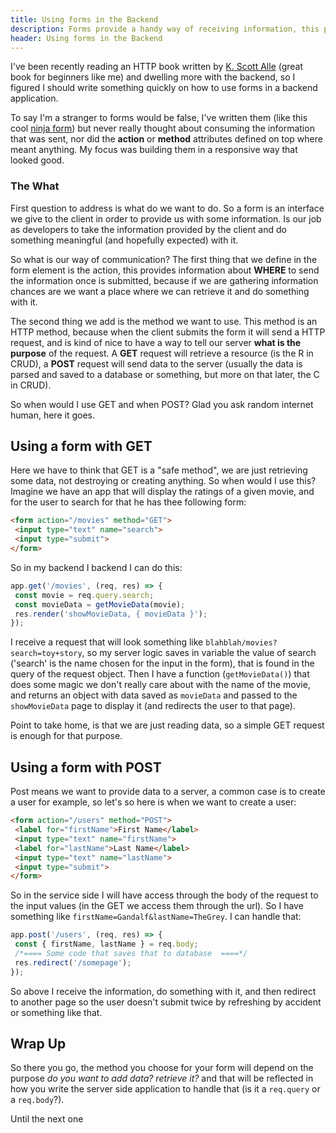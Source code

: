 ```yaml
---
title: Using forms in the Backend
description: Forms provide a handy way of receiving information, this post is about how to use them in a  Express backend application.
header: Using forms in the Backend
---
```

 
I've been recently reading an HTTP book written by [K. Scott Alle](https://odetocode.com/) (great book for beginners like me) and dwelling more with the backend, so I figured I should write something quickly on how to use forms in a backend application.
 
To say I'm a stranger to forms would be false, I've  written them (like this cool [ninja form](https://codepen.io/ceheiss/pen/PxKXjo)) but never really thought about consuming the information that was sent, nor did the **action** or **method** attributes defined on top where meant anything. My focus was building them in a responsive way that looked good.
 
### The What
 
First question to address is what do we want to do. So a form is an interface  we give to the client in order to provide us  with some information. Is our job as developers to take the information provided by the client and do something meaningful (and hopefully expected) with it.
 
So what is our way of communication? The first thing that we define in the form element is the action, this provides information about  **WHERE** to send the information once is submitted, because if we are gathering information chances are we want a place where we can retrieve it and do something with it.
 
The second thing we add is the method we want to use. This method is an HTTP method, because when the client submits the form it will send a HTTP request, and is kind of nice to have a way to tell our server **what is the purpose** of the request. A **GET** request will  retrieve a resource (is the R in CRUD), a **POST** request will send data to the server (usually the data is parsed and saved to a database or something, but more on that later, the C in CRUD).
 
So when would I use GET  and when POST? Glad you ask random internet human, here it goes.
 
## Using a form with GET
 
Here we have to think that GET is a "safe method", we are just retrieving some data, not destroying or creating anything. So when would I use this? Imagine we have an app that will display the ratings of a given movie, and for the user to search for that he has thee following form:
 
```html
<form action="/movies" method="GET">
 <input type="text" name="search">
 <input type="submit">
</form>
```
 
So in my backend I backend I can do this:
 
```javascript
app.get('/movies', (req, res) => {
 const movie = req.query.search;
 const movieData = getMovieData(movie);
 res.render('showMovieData, { movieData }');
});
```
 
I receive a request that will look something like `blahblah/movies?search=toy+story`, so my server logic saves in variable the value of search ('search' is the name chosen for the input in the form), that is found in the query of the request object. Then I have a function (`getMovieData()`) that does some magic we don't really care about with the name of the movie, and returns an object with data saved as `movieData` and passed to the `showMovieData` page to display it (and redirects the user to that page).
 
Point to take home, is that we are just reading data, so a simple GET request is enough for that purpose.
 
## Using a form with POST
 
Post means we want to provide data to a server, a common case is to create a user for example, so let's so here is when we want to create a user:
 
```html
<form action="/users" method="POST">
 <label for="firstName">First Name</label>
 <input type="text" name="firstName">
 <label for="lastName">Last Name</label>
 <input type="text" name="lastName">
 <input type="submit">
</form>
```
So in the service side I will have access through the body of the request to the input values (in the GET we access them through the url). So I have something like `firstName=Gandalf&lastName=TheGrey`. I can handle that:
 
```javascript
app.post('/users', (req, res) => {
 const { firstName, lastName } = req.body;
 /*==== Some code that saves that to database  ====*/
 res.redirect('/somepage');
});
```
 
So above I receive the information, do something with it, and then redirect to another page so the user doesn't submit twice by refreshing by accident or something like that.
 
## Wrap Up
 
So there you go, the method you choose for your form will depend on the purpose *do you want to add data? retrieve it?* and that will be reflected in how you write the server side application to handle that (is it a `req.query` or a `req.body`?).
 
Until the next one